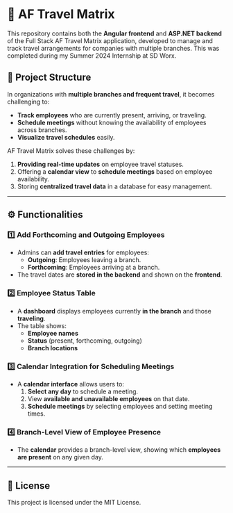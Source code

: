 # 🛫 AF Travel Matrix

This repository contains both the **Angular frontend** and **ASP.NET backend** of the Full Stack AF Travel Matrix application, developed to manage and track travel arrangements for companies with multiple branches.
This was completed during my Summer 2024 Internship at SD Worx.

## 📂 Project Structure

In organizations with **multiple branches and frequent travel**, it becomes challenging to:
- **Track employees** who are currently present, arriving, or traveling.
- **Schedule meetings** without knowing the availability of employees across branches.
- **Visualize travel schedules** easily.

AF Travel Matrix solves these challenges by:
1. **Providing real-time updates** on employee travel statuses.
2. Offering a **calendar view** to **schedule meetings** based on employee availability.
3. Storing **centralized travel data** in a database for easy management.

---

## ⚙️ Functionalities

### 1️⃣ Add Forthcoming and Outgoing Employees
- Admins can **add travel entries** for employees:
  - **Outgoing**: Employees leaving a branch.
  - **Forthcoming**: Employees arriving at a branch.
- The travel dates are **stored in the backend** and shown on the **frontend**.

### 2️⃣ Employee Status Table
- A **dashboard** displays employees currently **in the branch** and those **traveling**.
- The table shows:
  - **Employee names**
  - **Status** (present, forthcoming, outgoing)
  - **Branch locations**

### 3️⃣ Calendar Integration for Scheduling Meetings
- A **calendar interface** allows users to:
  1. **Select any day** to schedule a meeting.
  2. View **available and unavailable employees** on that date.
  3. **Schedule meetings** by selecting employees and setting meeting times.

### 4️⃣ Branch-Level View of Employee Presence
- The **calendar** provides a branch-level view, showing which **employees are present** on any given day.

---

## 📝 License

This project is licensed under the MIT License.
